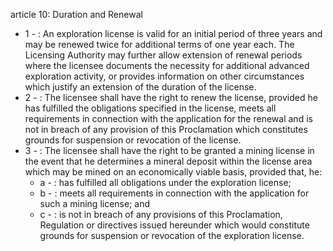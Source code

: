 article 10: Duration and Renewal 

<ul>
			<li>1 - : An exploration license is valid for an initial period of three years and may be renewed twice for additional terms of one year each. The Licensing Authority may further allow extension of renewal periods where the licensee documents the necessity for additional advanced exploration activity, or provides information on other circumstances which justify an extension of the duration of the license. <ul>
			</ul></li>			<li>2 - : The licensee shall have the right to renew the license, provided he has fulfilled the obligations specified in the license, meets all requirements in connection with the application for the renewal and is not in breach of any provision of this Proclamation which constitutes grounds for suspension or revocation of the license. <ul>
			</ul></li>			<li>3 - : The licensee shall have the right to be granted a mining license in the event that he determines a mineral deposit within the license area which may be mined on an economically viable basis, provided that, he: <ul>
						<li>a - : has fulfilled all obligations under the exploration license; <ul>
						</ul></li>						<li>b - : meets all requirements in connection with the application for such a mining license; and <ul>
						</ul></li>						<li>c - : is not in breach of any provisions of this Proclamation, Regulation or directives issued hereunder which would constitute grounds for suspension or revocation of the exploration license. <ul>
						</ul></li>			</ul></li></ul>